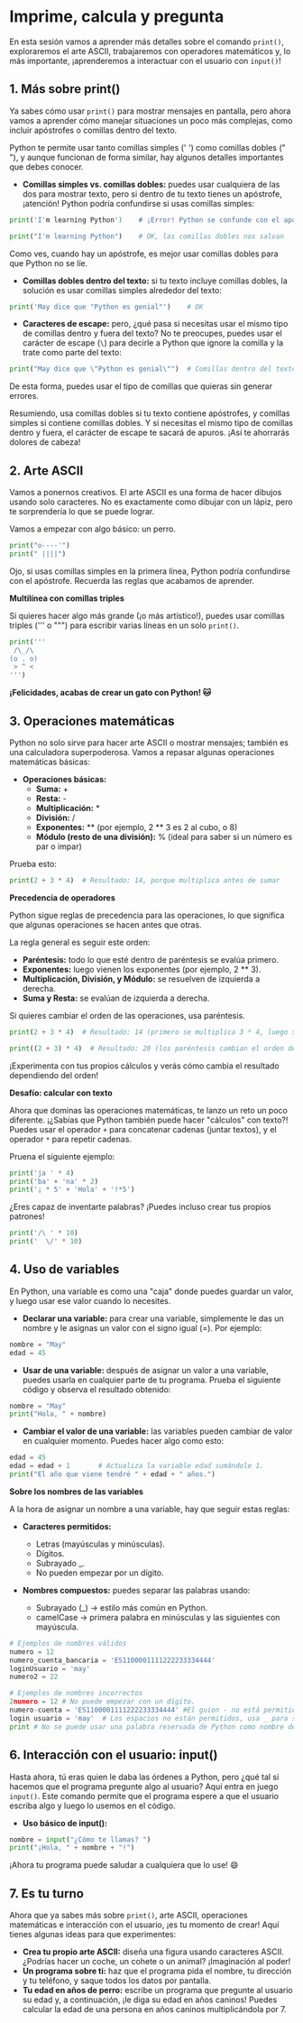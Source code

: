 # Imprime, calcula y pregunta

En esta sesión vamos a aprender más detalles sobre el comando `print()`, exploraremos el arte ASCII, trabajaremos con operadores matemáticos y, lo más importante, ¡aprenderemos a interactuar con el usuario con `input()`! 

## 1. Más sobre print()

Ya sabes cómo usar `print()` para mostrar mensajes en pantalla, pero ahora vamos a aprender cómo manejar situaciones un poco más complejas, como incluir apóstrofes o comillas dentro del texto. 

Python te permite usar tanto comillas simples (' ') como comillas dobles (" "), y aunque funcionan de forma similar, hay algunos detalles importantes que debes conocer.

* **Comillas simples vs. comillas dobles:** puedes usar cualquiera de las dos para mostrar texto, pero si dentro de tu texto tienes un apóstrofe, ¡atención! Python podría confundirse si usas comillas simples:

```py
print('I'm learning Python')    # ¡Error! Python se confunde con el apóstrofe
```

```py
print("I'm learning Python")    # OK, las comillas dobles nos salvan
```

Como ves, cuando hay un apóstrofe, es mejor usar comillas dobles para que Python no se líe.

* **Comillas dobles dentro del texto:** si tu texto incluye comillas dobles, la solución es usar comillas simples alrededor del texto:

```py
print('May dice que "Python es genial"')    # OK
```

* **Caracteres de escape:** pero, ¿qué pasa si necesitas usar el mismo tipo de comillas dentro y fuera del texto? No te preocupes, puedes usar el carácter de escape (`\`) para decirle a Python que ignore la comilla y la trate como parte del texto:

```py
print("May dice que \"Python es genial\"")  # Comillas dentro del texto, sin dramas
```

De esta forma, puedes usar el tipo de comillas que quieras sin generar errores.

Resumiendo, usa comillas dobles si tu texto contiene apóstrofes, y comillas simples si contiene comillas dobles. Y si necesitas el mismo tipo de comillas dentro y fuera, el carácter de escape te sacará de apuros. ¡Así te ahorrarás dolores de cabeza!

## 2. Arte ASCII

Vamos a ponernos creativos. El arte ASCII es una forma de hacer dibujos usando solo caracteres. No es exactamente como dibujar con un lápiz, pero te sorprendería lo que se puede lograr. 

Vamos a empezar con algo básico: un perro.

```py
print("o----'")
print(" ||||")
```

Ojo, si usas comillas simples en la primera línea, Python podría confundirse con el apóstrofe. Recuerda las reglas que acabamos de aprender.

**Multilínea con comillas triples**

Si quieres hacer algo más grande (¡o más artístico!), puedes usar comillas triples (''' o """) para escribir varias líneas en un solo `print()`.

```py
print('''
 /\_/\
(o . o)
 > ^ <
''')
```

**¡Felicidades, acabas de crear un gato con Python! 🐱**

## 3. Operaciones matemáticas

Python no solo sirve para hacer arte ASCII o mostrar mensajes; también es una calculadora superpoderosa. Vamos a repasar algunas operaciones matemáticas básicas:

* **Operaciones básicas:**
    * **Suma:** +
    * **Resta:** -
    * **Multiplicación:** *
    * **División:** /
    * **Exponentes:** ** (por ejemplo, 2 ** 3 es 2 al cubo, o 8)
    * **Módulo (resto de una división):** % (ideal para saber si un número es par o impar)

Prueba esto:

```py
print(2 + 3 * 4)  # Resultado: 14, porque multiplica antes de sumar
```

**Precedencia de operadores**

Python sigue reglas de precedencia para las operaciones, lo que significa que algunas operaciones se hacen antes que otras. 

La regla general es seguir este orden: 
* **Paréntesis:** todo lo que esté dentro de paréntesis se evalúa primero.
* **Exponentes:** luego vienen los exponentes (por ejemplo, 2 ** 3).
* **Multiplicación, División, y Módulo:** se resuelven de izquierda a derecha.
* **Suma y Resta:** se evalúan de izquierda a derecha.

Si quieres cambiar el orden de las operaciones, usa paréntesis.

```py
print(2 + 3 * 4)  # Resultado: 14 (primero se multiplica 3 * 4, luego se suma 2)
```

```py
print((2 + 3) * 4)  # Resultado: 20 (los paréntesis cambian el orden de evaluación)
```

¡Experimenta con tus propios cálculos y verás cómo cambia el resultado dependiendo del orden!

**Desafío: calcular con texto**

Ahora que dominas las operaciones matemáticas, te lanzo un reto un poco diferente. ¡¿Sabías que Python también puede hacer "cálculos" con texto?! Puedes usar el operador `+` para concatenar cadenas (juntar textos), y el operador `*` para repetir cadenas.

Pruena el siguiente ejemplo: 

```py
print('ja ' * 4)
print('ba' + 'na' * 2)
print('¡ * 5' + 'Hola' + '!*5')
```

¿Eres capaz de inventarte palabras? ¡Puedes incluso crear tus propios patrones!

```py
print('/\ ' * 10)
print('  \/' * 10)
```

## 4. Uso de variables

En Python, una variable es como una "caja" donde puedes guardar un valor, y luego usar ese valor cuando lo necesites.

* **Declarar una variable:** para crear una variable, simplemente le das un nombre y le asignas un valor con el signo igual (=). Por ejemplo:

```py
nombre = "May"
edad = 45
```

* **Usar de una variable:** después de asignar un valor a una variable, puedes usarla en cualquier parte de tu programa. Prueba el siguiente código y observa el resultado obtenido:

```py
nombre = "May"
print("Hola, " + nombre) 
```

* **Cambiar el valor de una variable:** las variables pueden cambiar de valor en cualquier momento. Puedes hacer algo como esto:

```py
edad = 45
edad = edad + 1       # Actualiza la variable edad sumándole 1.    
print("El año que viene tendré " + edad + " años.")
```

**Sobre los nombres de las variables**

A la hora de asignar un nombre a una variable, hay que seguir estas reglas:

* **Caracteres permitidos:**
    * Letras (mayúsculas y minúsculas).
    * Dígitos.
    * Subrayado _.
    * No pueden empezar por un dígito.

* **Nombres compuestos:** puedes separar las palabras usando:
    * Subrayado (_) → estilo más común en Python.
    * camelCase → primera palabra en minúsculas y las siguientes con mayúscula.

```py
# Ejemplos de nombres válidos
numero = 12
numero_cuenta_bancaria = 'ES1100001111222233334444'
loginUsuario = 'may'
numero2 = 22
```

```py
# Ejemplos de nombres incorrectos
2numero = 12 # No puede empezar con un dígito.
numero-cuenta = 'ES1100001111222233334444' #El guion - no está permitido, solo se puede usar el subrayado _.
login usuario = 'may'  # Los espacios no están permitidos, usa _ para separar palabras.
print # No se puede usar una palabra reservada de Python como nombre de variable (en este caso, print es una palabra reservada).
```

## 6. Interacción con el usuario: input()

Hasta ahora, tú eras quien le daba las órdenes a Python, pero ¿qué tal si hacemos que el programa pregunte algo al usuario? Aquí entra en juego `input()`. Este comando permite que el programa espere a que el usuario escriba algo y luego lo usemos en el código.

* **Uso básico de input():**
  
```py
nombre = input("¿Cómo te llamas? ")
print("¡Hola, " + nombre + "!")
```

¡Ahora tu programa puede saludar a cualquiera que lo use! 😄

## 7. Es tu turno 

Ahora que ya sabes más sobre `print()`, arte ASCII, operaciones matemáticas e interacción con el usuario, ¡es tu momento de crear! Aquí tienes algunas ideas para que experimentes:

* **Crea tu propio arte ASCII:** diseña una figura usando caracteres ASCII. ¿Podrías hacer un coche, un cohete o un animal? ¡Imaginación al poder!
* **Un programa sobre ti:** haz que el programa pida el nombre, tu dirección y tu teléfono, y saque todos los datos por pantalla.
* **Tu edad en años de perro:** escribe un programa que pregunte al usuario su edad y, a continuación, ¡le diga su edad en años caninos! Puedes calcular la edad de una persona en años caninos multiplicándola por 7.



